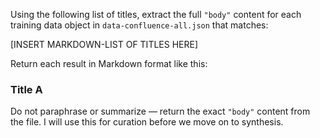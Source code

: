 Using the following list of titles, extract the full `"body"` content for each training data object in `data-confluence-all.json` that matches:

[INSERT MARKDOWN-LIST OF TITLES HERE]

Return each result in Markdown format like this:

### Title A

Do not paraphrase or summarize — return the exact `"body"` content from the file. I will use this for curation before we move on to synthesis.
